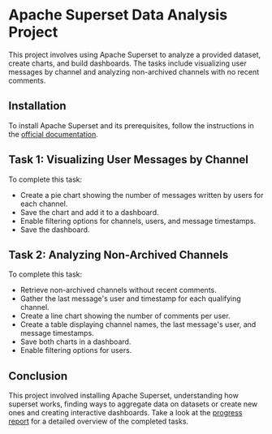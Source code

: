 # Apache Superset Data Analysis Project

This project involves using Apache Superset to analyze a provided dataset, create charts, and build dashboards. The tasks include visualizing user
messages by channel and analyzing non-archived channels with no recent comments.

## Installation

To install Apache Superset and its prerequisites, follow the instructions in
the [official documentation](https://superset.apache.org/docs/installation/installing-superset-using-docker-compose).

## Task 1: Visualizing User Messages by Channel

To complete this task:

- Create a pie chart showing the number of messages written by users for each channel.
- Save the chart and add it to a dashboard.
- Enable filtering options for channels, users, and message timestamps.
- Save the dashboard.

## Task 2: Analyzing Non-Archived Channels

To complete this task:

- Retrieve non-archived channels without recent comments.
- Gather the last message's user and timestamp for each qualifying channel.
- Create a line chart showing the number of comments per user.
- Create a table displaying channel names, the last message's user, and message timestamps.
- Save both charts in a dashboard.
- Enable filtering options for users.

## Conclusion

This project involved installing Apache Superset, understanding how superset works, finding ways to aggregate data on datasets or create new ones and 
creating interactive dashboards. 
Take a look at the [progress 
report](PROGRESS.md)
 for a detailed overview of the completed tasks.


